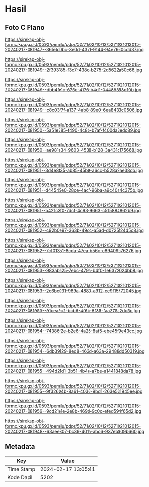 # Hasil

## Foto C Plano

https://sirekap-obj-formc.kpu.go.id/0593/pemilu/pdpr/52/71/02/10/12/5271021012015-20240217-081947--3656d0bc-3e0d-4371-9144-94e7660cdd37.jpg

https://sirekap-obj-formc.kpu.go.id/0593/pemilu/pdpr/52/71/02/10/12/5271021012015-20240217-081949--2f393185-f3c7-438c-b275-2d5622a50c66.jpg

https://sirekap-obj-formc.kpu.go.id/0593/pemilu/pdpr/52/71/02/10/12/5271021012015-20240217-081949--dbb4fe1c-675c-4176-b4d1-04489353d10b.jpg

https://sirekap-obj-formc.kpu.go.id/0593/pemilu/pdpr/52/71/02/10/12/5271021012015-20240217-081949--c8c03f7f-a137-4ab8-89e0-6ea8433c0506.jpg

https://sirekap-obj-formc.kpu.go.id/0593/pemilu/pdpr/52/71/02/10/12/5271021012015-20240217-081950--5a51e285-f490-4c8b-b7af-f400da3edc89.jpg

https://sirekap-obj-formc.kpu.go.id/0593/pemilu/pdpr/52/71/02/10/12/5271021012015-20240217-081950--ae981a34-9603-4538-b128-3a431c175668.jpg

https://sirekap-obj-formc.kpu.go.id/0593/pemilu/pdpr/52/71/02/10/12/5271021012015-20240217-081951--3d4e8f35-ab85-45b9-a6cc-b528a9ae38cb.jpg

https://sirekap-obj-formc.kpu.go.id/0593/pemilu/pdpr/52/71/02/10/12/5271021012015-20240217-081951--d44545e0-28ce-4acf-96ba-a9c40a4c375b.jpg

https://sirekap-obj-formc.kpu.go.id/0593/pemilu/pdpr/52/71/02/10/12/5271021012015-20240217-081951--b421c3f0-7dcf-4c93-9663-c515884862b9.jpg

https://sirekap-obj-formc.kpu.go.id/0593/pemilu/pdpr/52/71/02/10/12/5271021012015-20240217-081952--c92b0e97-363b-49dc-a5ad-d0725f24d5c8.jpg

https://sirekap-obj-formc.kpu.go.id/0593/pemilu/pdpr/52/71/02/10/12/5271021012015-20240217-081952--7cf01351-8cda-47ea-b56c-c89409b76276.jpg

https://sirekap-obj-formc.kpu.go.id/0593/pemilu/pdpr/52/71/02/10/12/5271021012015-20240217-081953--983aba25-7ebc-479a-b4f0-1e6372024bb8.jpg

https://sirekap-obj-formc.kpu.go.id/0593/pemilu/pdpr/52/71/02/10/12/5271021012015-20240217-081953--2c6bc031-989a-4880-a912-ce9f15772045.jpg

https://sirekap-obj-formc.kpu.go.id/0593/pemilu/pdpr/52/71/02/10/12/5271021012015-20240217-081953--91cea9c2-bcb6-4f6b-8f35-faa275a2dc5c.jpg

https://sirekap-obj-formc.kpu.go.id/0593/pemilu/pdpr/52/71/02/10/12/5271021012015-20240217-081954--74386f2e-b2e6-4a26-8af5-ebe45f9e43cc.jpg

https://sirekap-obj-formc.kpu.go.id/0593/pemilu/pdpr/52/71/02/10/12/5271021012015-20240217-081954--6db39129-8ed8-463d-a63a-29488dd50319.jpg

https://sirekap-obj-formc.kpu.go.id/0593/pemilu/pdpr/52/71/02/10/12/5271021012015-20240217-081955--494d21d1-3b51-4b4e-a7be-a1441848da78.jpg

https://sirekap-obj-formc.kpu.go.id/0593/pemilu/pdpr/52/71/02/10/12/5271021012015-20240217-081955--9f32604b-8a61-4036-9bd1-263e531945ee.jpg

https://sirekap-obj-formc.kpu.go.id/0593/pemilu/pdpr/52/71/02/10/12/5271021012015-20240217-081956--9cd21e1e-2e8b-469d-9c0c-efed594f65d2.jpg

https://sirekap-obj-formc.kpu.go.id/0593/pemilu/pdpr/52/71/02/10/12/5271021012015-20240217-081948--63aee307-bc39-401a-abc6-937eb909b660.jpg


## Metadata

| Key        | Value               |
| ---------- | ------------------- |
| Time Stamp | 2024-02-17 13:05:41 |
| Kode Dapil | 5202                |



